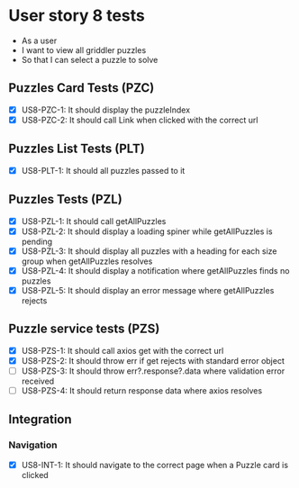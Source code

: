 # User story 8 tests

- As a user
- I want to view all griddler puzzles
- So that I can select a puzzle to solve

## Puzzles Card Tests (PZC)

- [x] US8-PZC-1: It should display the puzzleIndex
- [x] US8-PZC-2: It should call Link when clicked with the correct url

## Puzzles List Tests (PLT)

- [x] US8-PLT-1: It should all puzzles passed to it

## Puzzles Tests (PZL)

- [x] US8-PZL-1: It should call getAllPuzzles
- [x] US8-PZL-2: It should display a loading spiner while getAllPuzzles is pending
- [x] US8-PZL-3: It should display all puzzles with a heading for each size group when getAllPuzzles resolves
- [x] US8-PZL-4: It should display a notification where getAllPuzzles finds no puzzles
- [x] US8-PZL-5: It should display an error message where getAllPuzzles rejects

## Puzzle service tests (PZS)

- [x] US8-PZS-1: It should call axios get with the correct url
- [x] US8-PZS-2: It should throw err if get rejects with standard error object
- [ ] US8-PZS-3: It should throw err?.response?.data where validation error received
- [ ] US8-PZS-4: It should return response data where axios resolves

## Integration

### Navigation

- [x] US8-INT-1: It should navigate to the correct page when a Puzzle card is clicked
